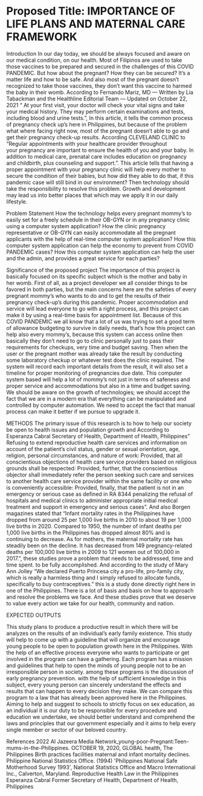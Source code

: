 # Proposed Title: IMPORTANCE OF LIFE PLANS AND MATERNAL CARE FRAMEWORK

 Introduction
In our day today, we should be always focused and aware on our medical condition, on our health. Most of Filipinos are used to take those vaccines to be prepared and secured in the challenges of this COVID PANDEMIC. But how about the pregnant? How they can be secured? It’s a matter life and how to be safe. And also most of the pregnant doesn’t recognized to take those vaccines, they don’t want this vaccine to harmed the baby in their womb. According to Fernando Mariz, MD — Written by Lia Tabackman and the Healthline Editorial Team — Updated on October 22, 2021 “ At your first visit, your doctor will check your vital signs and take your medical history. They may perform certain examinations and tests, including blood and urine tests.”, In this article, it tells the common process of pregnancy check up’s here in Philippines, but because of the problem what where facing right now, most of the pregnant doesn’t able to go and get their pregnancy check-up results. According CLEVELAND CLINIC to “Regular appointments with your healthcare provider throughout your pregnancy are important to ensure the health of you and your baby. In addition to medical care, prenatal care includes education on pregnancy and childbirth, plus counseling and support.”. This article tells that having a proper appointment with your pregnancy clinic will help every mother to secure the condition of their babies, but how did they able to do that, if this pandemic case will still bind in our environment? Then technology should take the responsibility to resolve this problem. Growth and development may lead us into better places that which may we apply it in our daily lifestyle.
 

Problem Statement
How the technology helps every pregnant mommy’s to easily set for a freely schedule in their OB-GYN or in any pregnancy clinic using a computer system application?
How the clinic pregnancy representative or OB-GYN can easily accommodate all the pregnant applicants with the help of real-time computer system application?
How this computer system application can help the economy to prevent from COVID PANDEMIC cases?
How this computer system application can help the user and the admin, and provides a great service for each parties?


Significance of the proposed project
The importance of this project is basically focused on its specific subject which is the mother and baby in her womb. First of all, as a project developer we all consider things to be favored in both parties, but the main concerns here are the safeties of every pregnant mommy’s who wants to do and to get the results of their pregnancy check-up’s during this pandemic. Proper accommodation and service will lead everyone to go with a right process, and this project can make it by using a real-time basis for appointment list. Because of this COVID PANDEMIC we all know that a lot of us was trying to set a good term of allowance budgeting to survive in daily needs, that’s how this project can help also every mommy’s, because this system can access online then basically they don’t need to go to clinic personally just to pass their requirements for checkups, very time and budget saving. Then when the user or the pregnant mother was already take the result by conducting some laboratory checkup or whatever test does the clinic required. The system will record each important details from the result, it will also set a timeline for proper monitoring of pregnancies due date. This computer system based will help a lot of mommy’s not just in terms of safeness and proper service and accommodations but also in a time and budget saving. We should be aware on the growth of technologies; we should accept the fact that we are in a modern era that everything can be manipulated and controlled by computer automation. We need to accept the fact that manual process can make it better if we pursue to upgrade it.


METHODS
The primary issue of this research is to how to help our society be open to health issues and population growth and According to Esperanza Cabral Secretary of Health, Department of Health, Philippines” Refusing to extend reproductive health care services and information on account of the patient’s civil status, gender or sexual orientation, age, religion, personal circumstances, and nature of work: Provided, that all conscientious objections of health care service providers based on religious grounds shall be respected: Provided, further, that the conscientious objector shall immediately refer the person seeking such care and services to another health care service provider within the same facility or one who is conveniently accessible: Provided, finally, that the patient is not in an emergency or serious case as defined in RA 8344 penalizing the refusal of hospitals and medical clinics to administer appropriate initial medical treatment and support in emergency and serious cases”. And also Borgen magazines stated that “Infant mortality rates in the Philippines have dropped from around 25 per 1,000 live births in 2010 to about 19 per 1,000 live births in 2020. Compared to 1950, the number of infant deaths per 1,000 live births in the Philippines has dropped almost 80% and is continuing to decrease. As for mothers, the maternal mortality rate has steadily been on the decline. It has decreased from 149 pregnancy-related deaths per 100,000 live births in 2009 to 121 women out of 100,000 in 2017.”, these studies prove a problem that needs to be addressed, time and time spent. to be fully accomplished. And according to the study of Mary Ann Jolley “We declared Puerto Princesa city a pro-life, pro-family city, which is really a harmless thing and I simply refused to allocate funds, specifically to buy contraceptives.” this is a study done directly right here in one of the Philippines. There is a lot of basis and basis on how to approach and resolve the problems we face. And these studies prove that we deserve to value every action we take for our health, community and nation.


EXPECTED OUTPUTS

This study plans to produce a productive result in which there will be analyzes on the results of an individual’s early family existence. This study will help to come up with a guideline that will organize and encourage young people to be open to population growth here in the Philippines. With the help of an effective process everyone who wants to participate or get involved in the program can have a gathering. Each program has a mission and guidelines that help to open the minds of young people not to be an irresponsible person in society. among these programs is the discussion of early pregnancy prevention. with the help of sufficient knowledge in this subject, every young person can sincerely understand the effects and results that can happen to every decision they make. We can compare this program to a law that has already been approved here in the Philippines. Aiming to help and suggest to schools to strictly focus on sex education, as an individual it is our duty to be responsible for every procedure and education we undertake, we should better understand and comprehend the laws and principles that our government especially and it aims to help every single member or sector of our beloved country.

References
2022 Al Jazeera Media Network_young-poor-Pregnant:Teen-mums-in-the-Philippines.
OCTOBER 19, 2020, GLOBAL health, The Philippines Birth practices facilities maternal and infant mortality declines.
Philippine National Statistics Office. (1994) 'Philippines National Safe Motherhood Survey 1993', National Statistics Office and Macro International Inc., Calverton, Maryland.
Reproductive Health Law in the Philippines Esperanza Cabral Former Secretary of Health, Department of Health, Philippines
